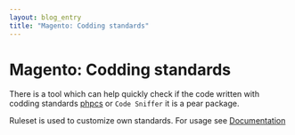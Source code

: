 ```yaml
---
layout: blog_entry
title: "Magento: Codding standards"
---
```


Magento: Codding standards
===============================

There is a tool which can help quickly check if the code written with codding standards
[phpcs](http://pear.php.net/package/PHP_CodeSniffer) or `Code Sniffer` it is a pear package.

Ruleset is used to customize own standards. For usage see [Documentation](http://pear.php.net/manual/en/package.php.php-codesniffer.usage.php)
<script src="https://gist.github.com/3900045.js"> </script>